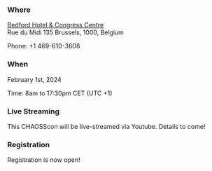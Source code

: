 ### Where

[Bedford Hotel & Congress Centre](http://www.bedfordhotelcongresscentre.com/)  
Rue du Midi 135
Brussels, 1000, Belgium

Phone: +1 469-610-3608 

### When

February 1st, 2024

Time: 8am to 17:30pm CET (UTC +1)


### Live Streaming

This CHAOSScon will be live-streamed via Youtube. Details to come!

### Registration

Registration is now open! 
